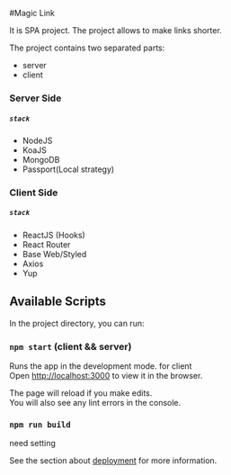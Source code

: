 #Magic Link

It is SPA project.
The project allows to make links shorter.

The project contains two separated parts: 
<ul>
    <li>
        server 
    </li>
    <li>
        client
    </li>
</ul>

### Server Side
##### `stack`
<ul>
    <li>
        NodeJS
    </li>
    <li>
        KoaJS
    </li>
    <li>
        MongoDB
    </li>
    <li>
        Passport(Local strategy)
    </li>
</ul>


### Client Side
##### `stack`
<ul>
    <li>
        ReactJS (Hooks)
    </li>
    <li>
        React Router
    </li>
    <li>
        Base Web/Styled
    </li>
    <li>
        Axios
    </li>
    <li>
        Yup
    </li>
</ul>

## Available Scripts

In the project directory, you can run:

### `npm start` (client && server)

Runs the app in the development mode. for client<br>
Open [http://localhost:3000](http://localhost:3000) to view it in the browser.

The page will reload if you make edits.<br>
You will also see any lint errors in the console.

### `npm run build`

need setting

See the section about [deployment](https://facebook.github.io/create-react-app/docs/deployment) for more information.


